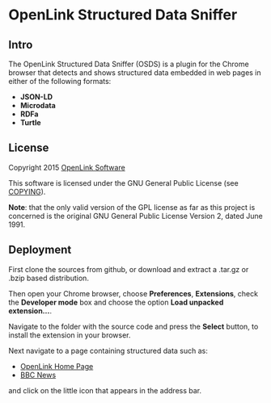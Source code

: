 # OpenLink Structured Data Sniffer

## Intro
The OpenLink Structured Data Sniffer (OSDS) is a plugin for the Chrome browser that detects and
shows structured data embedded in web pages in either of the following formats:

- **JSON-LD**
- **Microdata**
- **RDFa**
- **Turtle**

## License
Copyright 2015 [OpenLink Software](mailto:opensource@openlinksw.com)

This software is licensed under the GNU General Public License (see
[COPYING](http://github.com/openlink/structured-data-sniffer/blob/develop/COPYING)).

**Note**: that the only valid version of the GPL license as far as this project is concerned is the
original GNU General Public License Version 2, dated June 1991.


## Deployment

First clone the sources from github, or download and extract a .tar.gz or .bzip based distribution.

Then open your Chrome browser, choose **Preferences**, **Extensions**, check the **Developer mode** box and choose the option **Load unpacked extension...**.

Navigate to the folder with the source code and press the **Select** button, to install the extension in your browser.

Next navigate to a page containing structured data such as:

  - [OpenLink Home Page](http://www.openlinksw.com/)
  - [BBC News](http://www.bbc.com/news)

and click on the little icon that appears in the address bar.
